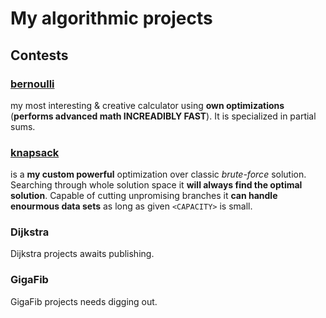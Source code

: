 # My algorithmic projects

## Contests

### [bernoulli](https://github.com/Siiir/Bernoulli)
my most interesting & creative calculator using **own optimizations** (**performs advanced math INCREADIBLY FAST**). It is specialized in partial sums.

### [knapsack](https://github.com/Siiir/rust-knapsack)
is a **my custom powerful** optimization over classic *brute-force* solution.
Searching through whole solution space it **will always find the optimal solution**.
Capable of cutting unpromising branches it **can handle enourmous data sets** as long as given `<CAPACITY>` is small.

### Dijkstra
Dijkstra projects awaits publishing.

### GigaFib
GigaFib projects needs digging out.